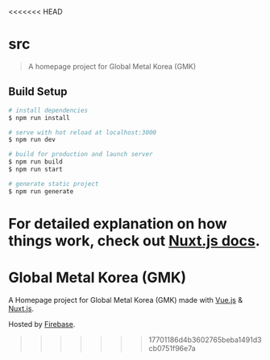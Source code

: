 <<<<<<< HEAD
# src

> A homepage project for Global Metal Korea (GMK)

## Build Setup

``` bash
# install dependencies
$ npm run install

# serve with hot reload at localhost:3000
$ npm run dev

# build for production and launch server
$ npm run build
$ npm run start

# generate static project
$ npm run generate
```

For detailed explanation on how things work, check out [Nuxt.js docs](https://nuxtjs.org).
=======
# Global Metal Korea (GMK)

A Homepage project for Global Metal Korea (GMK) made with [Vue.js](https://vuejs.org/) & [Nuxt.js](https://nuxtjs.org).

Hosted by [Firebase](firebase.google.com).
>>>>>>> 17701186d4b3602765beba1491d3cb0751f96e7a
